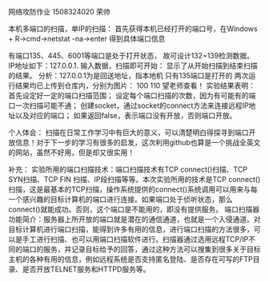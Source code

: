 网络攻防作业
1508324020
荣帅



本机多端口的扫描，单IP的扫描：
首先获得本机已经打开的端口号，在Windows + R->cmd->netstat -na->enter  得到具体端口信息


有端口135、445、6001等端口是处于打开状态，
故可设计132~139检测数据。
IP地址如下：127.0.0.1.
输入数据，扫描即可开始：
显示了从开始扫描到结束扫描的结果。
分析：127.0.0.1为是回送地址，指本地机
 只有135端口是打开的
两次运行结果均已上传到仓库内，分别为图片：
100 110
望老师查看！
实验结果表明：
首先设定好一定的端口扫描范围；
设定每个端口扫描的次数，因为有可能有的端口一次扫描可能不通；
创建socket，通过socket的connect方法来连接远程IP地址以及对应的端口；
如果返回false，表示端口没有开放，否则端口开放。


个人体会：
扫描在日常工作学习中有巨大的意义，可以清楚明白得探寻到端口开放信息！对于下一步的学习有很多的启发，这次利用github也算是一个挑战全英文的网站，虽然不好用，但是却又很实用！


补充：
实验所用的端口扫描技术：端口扫描技术有TCP connect()扫描、TCP SYN扫描、TCP FIN 扫描、IP段扫描等等。本次实验所用的技术是TCP connect()扫描，这是最基本的TCP扫描，操作系统提供的connect()系统调用可以用来与每一个感兴趣的目标计算机的端口进行连接。如果端口处于侦听状态，那么 connect()就能成功。否则，这个端口是不能用的，即没有提供服务。
端口扫描器功能简介：服务器上所开放的端口就是潜在的通信通道，也就是一个入侵通道。对目标计算机进行端口扫描，能得到许多有用的信息，进行端口扫描的方法很多，可以是手工进行扫描、也可以用端口扫描软件进行。扫描器通过选用远程TCP/IP不同的端口的服务，并记录目标给予的回答，通过这种方法可以搜集到很多关于目标主机的各种有用的信息，例如远程系统是否支持匿名登陆、是否存在可写的FTP目录、是否开放TELNET服务和HTTPD服务等。

